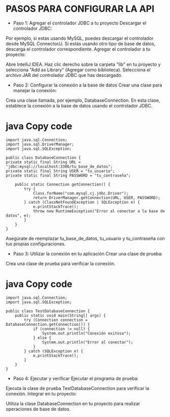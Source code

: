 # PASOS PARA CONFIGURAR LA API

* Paso 1: Agregar el controlador JDBC a tu proyecto
Descargar el controlador JDBC:

Por ejemplo, si estás usando MySQL, puedes descargar el controlador desde MySQL Connector/J.
Si estás usando otro tipo de base de datos, descarga el controlador correspondiente.
Agregar el controlador a tu proyecto:

Abre IntelliJ IDEA.
Haz clic derecho sobre la carpeta "lib" en tu proyecto y selecciona "Add as Library" (Agregar como biblioteca).
Selecciona el archivo JAR del controlador JDBC que has descargado.

* Paso 2: Configurar la conexión a la base de datos
Crear una clase para manejar la conexión:

Crea una clase llamada, por ejemplo, DatabaseConnection.
En esta clase, establece la conexión a la base de datos usando el controlador JDBC.

# java Copy code
    
    import java.sql.Connection;
    import java.sql.DriverManager;
    import java.sql.SQLException;

    public class DatabaseConnection {
    private static final String URL = "jdbc:mysql://localhost:3306/tu_base_de_datos";
    private static final String USER = "tu_usuario";
    private static final String PASSWORD = "tu_contraseña";

        public static Connection getConnection() {
            try {
                Class.forName("com.mysql.cj.jdbc.Driver");
                return DriverManager.getConnection(URL, USER, PASSWORD);
            } catch (ClassNotFoundException | SQLException e) {
                e.printStackTrace();
                throw new RuntimeException("Error al conectar a la base de datos", e);
            }
        }
    }
Asegúrate de reemplazar tu_base_de_datos, tu_usuario y tu_contraseña con tus propias configuraciones.

* Paso 3: Utilizar la conexión en tu aplicación
Crear una clase de prueba:

Crea una clase de prueba para verificar la conexión.

# java Copy code

    import java.sql.Connection;
    import java.sql.SQLException;

    public class TestDatabaseConnection {
        public static void main(String[] args) {
            try (Connection connection = DatabaseConnection.getConnection()) {
                if (connection != null) {
                    System.out.println("Conexión exitosa");
                } else {
                    System.out.println("Error al conectar");
                }
            } catch (SQLException e) {
                e.printStackTrace();
            }
        }
    }
* Paso 4: Ejecutar y verificar
Ejecutar el programa de prueba:

Ejecuta la clase de prueba TestDatabaseConnection para verificar la conexión.
Integrar en tu proyecto:

Utiliza la clase DatabaseConnection en tu proyecto para realizar operaciones de base de datos.
